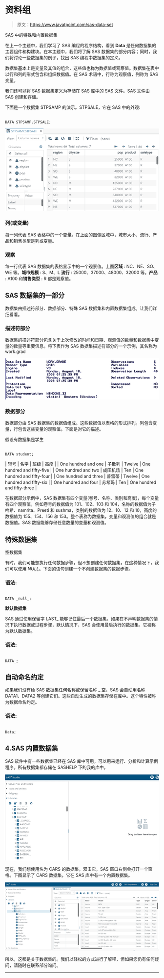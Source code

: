 # 资料组

> 原文：<https://www.javatpoint.com/sas-data-set>

SAS 中的特殊和内置数据集

在上一个主题中，我们学习了 SAS 编程的程序结构，看到 **Data** 是任何数据集的主要组件和构建块。在本主题中，我们将了解 SAS 数据集的部分内容；同时，我们将讨论一些数据集的例子，找出 SAS 编程中数据集的定义。

数据集基本上是变量及其值的组合，这些值也称为数据值或观察值。数据集在表中以行和列的形式包含和组织数据值。在 SAS 术语中，行称为观察值，列称为 SAS 变量。

我们还可以将 SAS 数据集定义为存储在 SAS 库中的 SAS 文件。SAS 文件由 SAS 创建和存储。

下面是一个数据集 STPSAMP 的演示。STPSALE，它在 SAS 中的外观:

```

DATA STPSAMP.STPSALE;

```

![SAS Data Set](img/fc29bb5077b92389e6af9e0cf7668a74.png)

### 列(或变量)

每一列代表 SAS 表格中的一个变量。在上面的图像区域中，城市大小、流行、产品和销售类型是列或变量。

### 观察

每一行代表 SAS 数据集的表格显示中的一个观察值。上图**区域** : NC、NE、SO、WE 等。**城市规模** : S、M、L **流行** : 25000、37000、48000、32000 等。**产品** : A100 和**销售类型** : R 都是观察值。

## SAS 数据集的一部分

数据集由描述符部分、数据部分、特殊 SAS 数据集和内置数据集组成。让我们详细看看。

### 描述符部分

数据集的描述符部分包含关于上次修改的时间和日期、观测值的数量和数据集中变量的数量等重要信息。将下表作为 SAS 数据集描述符部分的一个示例，其名称为 work.grad

![SAS Data Set](img/9634567b2d017f033209f6deb3c6cc77.png)

### 数据部分

数据部分由 SAS 数据集的数据值组成。这些数据值以表格的形式排列。列包含变量，行包含这些变量的观察值。下面是对它的描述。

假设有数据集是学生

```

DATA student;

```

| 辊号 | 名字 | 班级 | 高度 |
| One hundred and one | 子散列 | Twelve | One hundred and fifty-five |
| One hundred and two | 成田机场 | Ten | One hundred and fifty-four |
| One hundred and three | 普雷蒂 | Twelve | One hundred and fifty-six |
| One hundred and four | 苏希玛 | Ten | One hundred and fifty-three |

在数据部分示例中，SAS 数据集有四个变量(卷号、名称、类别和高度)，每个变量有四个观察值，例如卷号的数据值为 101、102、103 和 104，名称的数据值为子哈希、namrita、Preeti 和 sushma，类别的数据值为 12、10、12 和 10，高度的数据值为 155、154、156 和 153。整个表称为数据集，变量和观测值的组合就是数据值。SAS 数据能够存储任意数量的变量和观测值。

## 特殊数据集

空数据集

有时，我们可能想执行任何数据步骤，但不想创建任何数据集，在这种情况下，我们可以使用 _NULL_。下面的语句创建一个不创建数据集的数据步骤。

### 语法:

```

DATA _null_;

```

**默认数据集**

SAS 通过使用保留字 LAST_ 能够记住最后一个数据集。如果在不声明数据集的情况下执行数据或过程步骤，默认情况下，SAS 会使用最后执行的数据集。它被称为默认数据集。

### 语法:

```

DATA_;

```

## 自动命名约定

如果我们没有给 SAS 数据集任何名称或保留名称 _ 空，SAS 会自动用名称 DATA1、DATA2 等创建它们。这些自动生成的数据集存储在库中。这个特性被称为数据命名约定。

### 语法:

```

Data;

```

## 4.SAS 内置数据集

SAS 软件中有一些数据集已经在 SAS 库中可用，可以用来运行、分析和计算示例程序。所有数据集都存储在 SASHELP 下的我的库中。

![SAS Data Set](img/b91f142f48d0643554e3cba93596360c.png)

现在，我们想使用名为 CARS 的数据集，双击它，SAS 窗口右侧会打开一个窗格。下图显示了 CARS 数据集，它在 SAS 库中有一个内置数据集。

![SAS Data Set](img/ecd987bfd8a2f563fce4c07a4268ecc4.png)

所以，这都是关于数据集的。我们以轻松的方式进行了解释，但如果您仍有任何疑问，请随时在联系部分询问。

* * *